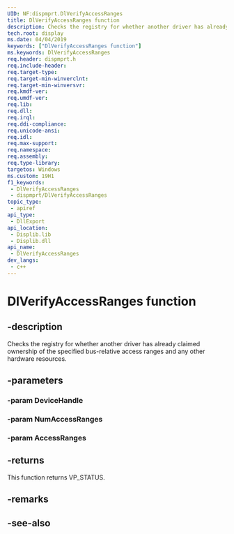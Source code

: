 ```yaml
---
UID: NF:dispmprt.DlVerifyAccessRanges
title: DlVerifyAccessRanges function
description: Checks the registry for whether another driver has already claimed ownership of the specified bus-relative access ranges and any other hardware resources.
tech.root: display
ms.date: 04/04/2019
keywords: ["DlVerifyAccessRanges function"]
ms.keywords: DlVerifyAccessRanges
req.header: dispmprt.h
req.include-header: 
req.target-type: 
req.target-min-winverclnt: 
req.target-min-winversvr: 
req.kmdf-ver: 
req.umdf-ver: 
req.lib: 
req.dll: 
req.irql: 
req.ddi-compliance: 
req.unicode-ansi: 
req.idl: 
req.max-support: 
req.namespace: 
req.assembly: 
req.type-library: 
targetos: Windows
ms.custom: 19H1
f1_keywords:
 - DlVerifyAccessRanges
 - dispmprt/DlVerifyAccessRanges
topic_type:
 - apiref
api_type:
 - DllExport
api_location:
 - Displib.lib
 - Displib.dll
api_name:
 - DlVerifyAccessRanges
dev_langs:
 - c++
---
```


# DlVerifyAccessRanges function


## -description

Checks the registry for whether another driver has already claimed ownership of the specified bus-relative access ranges and any other hardware resources.

## -parameters

### -param DeviceHandle

### -param NumAccessRanges

### -param AccessRanges

## -returns

This function returns VP_STATUS.

## -remarks

## -see-also

